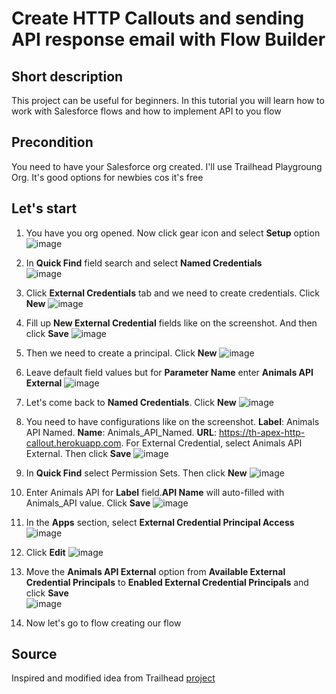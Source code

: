 # Create HTTP Callouts and sending API response email with Flow Builder

## Short description
This project can be useful for beginners. In this tutorial you will learn how to work with Salesforce flows and how to implement API to you flow

## Precondition
You need to have your Salesforce org created. I'll use Trailhead Playgroung Org. It's good options for newbies cos it's free

## Let's start
1. You have you org opened. Now click gear icon and select **Setup** option
![image](https://github.com/user-attachments/assets/ec25b0a9-1e9b-4b85-abef-2040e17470e6)

2. In **Quick Find** field search and select **Named Credentials**
<br>![image](https://github.com/user-attachments/assets/e33fa28c-1de7-41ac-9684-474914a73995)</br>

3. Click **External Credentials** tab and we need to create credentials. Click **New** 
![image](https://github.com/user-attachments/assets/182db340-e7f1-43b1-8d3e-7b4d347df9b3)

4. Fill up **New External Credential** fields like on the screenshot. And then click **Save**
![image](https://github.com/user-attachments/assets/08e68cda-28e9-4c83-9bc0-00417527c4f3)

5. Then we need to create a principal. Click **New**
![image](https://github.com/user-attachments/assets/bd30f68a-4a0c-4bc5-9c76-bf1ecb5a589f)

6. Leave default field values but for **Parameter Name** enter **Animals API External**
![image](https://github.com/user-attachments/assets/98c240ab-a211-4a01-aa7c-459ec96c7416)

7. Let's come back to **Named Credentials**. Click **New**
![image](https://github.com/user-attachments/assets/a6a90e2c-625f-4ac4-b8c1-44c89b563b08)

8. You need to have configurations like on the screenshot. **Label**: Animals API Named. **Name**: Animals_API_Named. **URL**: https://th-apex-http-callout.herokuapp.com. For External Credential, select Animals API External. Then click **Save**
![image](https://github.com/user-attachments/assets/8a8c8e99-d288-44b3-a1d1-d8cbb179fb3d)

9. In **Quick Find** select Permission Sets. Then click **New**
![image](https://github.com/user-attachments/assets/9a8ed507-bafd-4177-acf3-1f4603b4aaae)

10. Enter Animals API for **Label** field.**API Name** will auto-filled with Animals_API value. Click **Save**
![image](https://github.com/user-attachments/assets/bfff5b2b-c9e8-4077-b31e-8068bf1c0493)

11. In the **Apps** section, select **External Credential Principal Access**
![image](https://github.com/user-attachments/assets/4db8e6e4-41e5-4d8b-94b9-1decbc665cff)

12. Click **Edit** 
![image](https://github.com/user-attachments/assets/26370ed8-bc71-4d29-8028-cba4fefc19f3)

13. Move the **Animals API External** option from **Available External Credential Principals** to **Enabled External Credential Principals** and click **Save**
<br>![image](https://github.com/user-attachments/assets/107b0bcc-5e7d-46a6-9bea-86a72e6cacbe)</br>

14. Now let's go to flow creating our flow

## Source
Inspired and modified idea from Trailhead [project](https://trailhead.salesforce.com/content/learn/projects/quick-start-create-http-callouts-with-flow-builder)
